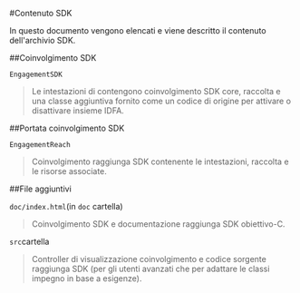 <properties
    pageTitle="Azure coinvolgimento Mobile iOS SDK contenuto"
    description="Ultimi aggiornamenti e le procedure per iOS SDK per Azure Mobile coinvolgimento"
    services="mobile-engagement"
    documentationCenter="mobile"
    authors="MehrdadMzfr"
    manager="dwrede"
    editor="" />

<tags
    ms.service="mobile-engagement"
    ms.workload="mobile"
    ms.tgt_pltfrm="mobile-ios"
    ms.devlang="objective-c"
    ms.topic="article"
    ms.date="08/19/2016"
    ms.author="piyushjo" />

#<a name="sdk-content"></a>Contenuto SDK

In questo documento vengono elencati e viene descritto il contenuto dell'archivio SDK.

##<a name="engagement-sdk"></a>Coinvolgimento SDK

`EngagementSDK`

> Le intestazioni di contengono coinvolgimento SDK core, raccolta e una classe aggiuntiva fornito come un codice di origine per attivare o disattivare insieme IDFA.

##<a name="engagement-reach-sdk"></a>Portata coinvolgimento SDK

`EngagementReach`

> Coinvolgimento raggiunga SDK contenente le intestazioni, raccolta e le risorse associate.

##<a name="additional-files"></a>File aggiuntivi

`doc/index.html`(in `doc` cartella)

> Coinvolgimento SDK e documentazione raggiunga SDK obiettivo-C.

`src`cartella

> Controller di visualizzazione coinvolgimento e codice sorgente raggiunga SDK (per gli utenti avanzati che per adattare le classi impegno in base a esigenze).
